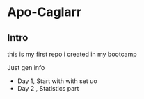 # Apo-Caglarr

## Intro 
this is my first repo i created in my bootcamp </b>

Just gen info

  - Day 1, Start with with set uo
  - Day 2 , Statistics part
